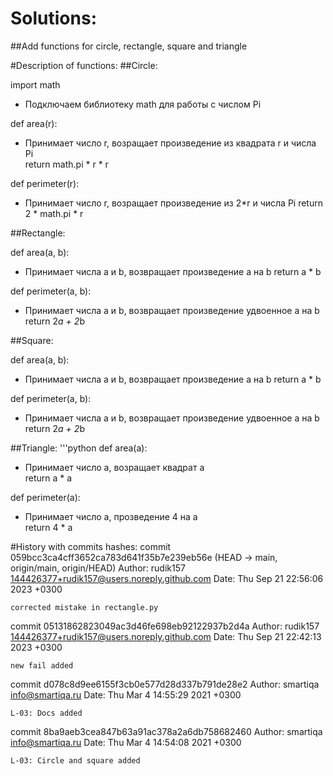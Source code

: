 # Solutions:
##Add functions for circle, rectangle, square and triangle

#Description of functions:
##Circle:


import math

- Подключаем библиотеку math для работы с числом Pi

def area(r):
- Принимает число r, возращает произведение из квадрата r и числа Pi   
    return math.pi * r * r


def perimeter(r):
 - Принимает число r, возращает произведение из 2*r и числа Pi 
    return 2 * math.pi * r

##Rectangle:



def area(a, b): 
- Принимает числа a и b, возвращает произведение a на b
    return a * b 

def perimeter(a, b): 
- Принимает числа a и b, возвращает произведение удвоенное a на b
    return 2*a + 2*b 

##Square:

def area(a, b): 
- Принимает числа a и b, возвращает произведение a на b
    return a * b 

def perimeter(a, b): 
- Принимает числа a и b, возвращает произведение удвоенное a на b
    return 2*a + 2*b 


##Triangle:
'''python
def area(a):
 - Принимает число a, возращает квадрат a  
    return a * a


def perimeter(a):
 - Принимает число a, прозведение 4 на a  
    return 4 * a


#History with commits hashes:
commit 059bcc3ca4cff3652ca783d641f35b7e239eb56e (HEAD -> main, origin/main, origin/HEAD)
Author: rudik157 <144426377+rudik157@users.noreply.github.com>
Date:   Thu Sep 21 22:56:06 2023 +0300

    corrected mistake in rectangle.py

commit 05131862823049ac3d46fe698eb92122937b2d4a
Author: rudik157 <144426377+rudik157@users.noreply.github.com>
Date:   Thu Sep 21 22:42:13 2023 +0300

    new fail added

commit d078c8d9ee6155f3cb0e577d28d337b791de28e2
Author: smartiqa <info@smartiqa.ru>
Date:   Thu Mar 4 14:55:29 2021 +0300

    L-03: Docs added

commit 8ba9aeb3cea847b63a91ac378a2a6db758682460
Author: smartiqa <info@smartiqa.ru>
Date:   Thu Mar 4 14:54:08 2021 +0300

    L-03: Circle and square added
